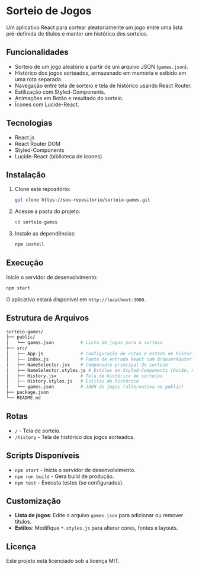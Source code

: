 # Sorteio de Jogos

Um aplicativo React para sortear aleatoriamente um jogo entre uma lista pré-definida de títulos e manter um histórico dos sorteios.

## Funcionalidades

- Sorteio de um jogo aleatório a partir de um arquivo JSON (`games.json`).
- Histórico dos jogos sorteados, armazenado em memória e exibido em uma rota separada.
- Navegação entre tela de sorteio e tela de histórico usando React Router.
- Estilização com Styled-Components.
- Animações em Botão e resultado do sorteio.
- Ícones com Lucide-React.

## Tecnologias

- React.js
- React Router DOM
- Styled-Components
- Lucide-React (biblioteca de ícones)

## Instalação

1. Clone este repositório:

   ```bash
   git clone https://seu-repositorio/sorteio-games.git
   ```

2. Acesse a pasta do projeto:

   ```bash
   cd sorteio-games
   ```

3. Instale as dependências:

   ```bash
   npm install
   ```

## Execução

Inicie o servidor de desenvolvimento:

```bash
npm start
```

O aplicativo estará disponível em `http://localhost:3000`.

## Estrutura de Arquivos

```bash
sorteio-games/
├── public/
│   └── games.json          # Lista de jogos para o sorteio
├── src/
│   ├── App.js              # Configuração de rotas e estado de histórico
│   ├── index.js            # Ponto de entrada React com BrowserRouter
│   ├── NameSelector.jsx    # Componente principal de sorteio
│   ├── NameSelector.styles.js # Estilos em Styled-Components (botão, modal, animações)
│   ├── History.jsx         # Tela de histórico de sorteios
│   ├── History.styles.js   # Estilos do histórico
│   └── games.json          # JSON de jogos (alternativa ao public)
├── package.json
└── README.md
```

## Rotas

- `/` - Tela de sorteio.
- `/history` - Tela de histórico dos jogos sorteados.

## Scripts Disponíveis

- `npm start` - Inicia o servidor de desenvolvimento.
- `npm run build` - Gera build de produção.
- `npm test` - Executa testes (se configurados).

## Customização

- **Lista de jogos**: Edite o arquivo `games.json` para adicionar ou remover títulos.
- **Estilos**: Modifique `*.styles.js` para alterar cores, fontes e layouts.

## Licença

Este projeto está licenciado sob a licença MIT.